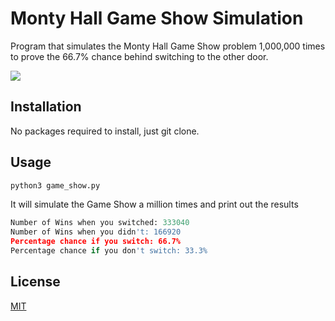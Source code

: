 # Monty Hall Game Show Simulation

Program that simulates the Monty Hall Game Show problem 1,000,000 times to prove the 66.7% chance behind switching to the other door.

![](https://github.com/flyseddy/Monty_Hall_Game_Show_Sim/blob/master/demo.gif)
## Installation
No packages required to install, just git clone.


## Usage

```python
python3 game_show.py
```
It will simulate the Game Show a million times and print out the results

```python
Number of Wins when you switched: 333040
Number of Wins when you didn't: 166920
Percentage chance if you switch: 66.7%
Percentage chance if you don't switch: 33.3%
```

## License
[MIT](https://github.com/flyseddy/Monty_Hall_Game_Show_Sim/blob/master/LICENSE)